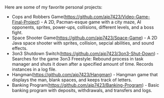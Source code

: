Here are some of my favorite personal projects:
- Cops and Robbers Game(https://github.com/ajp7423/Video-Game-Final-Project) - A 2D, Pacman-esque game with a city maze, AI opponents, sprites, power-ups, collisions, different levels, and a boss fight.
- Space Shooter Game(https://github.com/ajp7423/Space-Game) - A 2D Java space shooter with sprites, collision, sepcial abilities, and sound effects.
- 3on3 Shutdown Switch(https://github.com/ajp7423/3on3-Shut-Down) - Searches for the game 3on3 Freestyle: Rebound process in task manager and shuts it down after a specified amount of time. Records instances in a log file.
- Hangman(https://github.com/ajp7423/Hangman) - Hangman game that displays the man, blank spaces, and keeps track of letters.
- Banking Program(https://github.com/ajp7423/Banking-Program) - Basic banking program with deposits, withdrawals, and transfers and logs.
  
<!--
**ajp7423/ajp7423** is a ✨ _special_ ✨ repository because its `README.md` (this file) appears on your GitHub profile.

Here are some ideas to get you started:

- 🔭 I’m currently working on ...
- 🌱 I’m currently learning ...
- 👯 I’m looking to collaborate on ...
- 🤔 I’m looking for help with ...
- 💬 Ask me about ...
- 📫 How to reach me: ...
- 😄 Pronouns: ...
- ⚡ Fun fact: ...
-->

